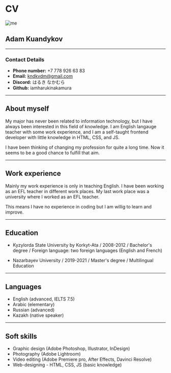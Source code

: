 # CV
![me](/img/me.jpg)
## Adam Kuandykov
*******************
### Contact Details
- **Phone number:** +7 778 926 63 83
- **Email:** kndkvdm@gmail.com
- **Discord:** はるき なかむら
- **Github:** iamharukinakamura
*******************

## About myself
My major has never been related to information technology, but I have always been interested in this field of knowledge. I am English langauge teacher with some work experience, and I am a self-taught frontend developer with little knowledge in HTML, CSS, and JS.

I have been thinking of changing my profession for quite a long time. Now it seems to be a good chance to fulfill that aim.
*******************

## Work experience
Mainly my work experience is only in teaching English. I have been working as an EFL teacher in different work places. My last work place was a university where I worked as an EFL teacher.

This means I have no experience in coding but I am willig to learn and improve.
*******************

## Education
- Kyzylorda State University by Korkyt-Ata / 2008-2012 / Bachelor's degree /
Foreign language: two foreign languages (English and French)

- Nazarbayev University / 2019-2021 / Master's degree / Multilingual Education
*******************

## Languages
- English (advanced, IELTS 7.5) 
- Arabic (elementary)
- Russian (advanced)
- Kazakh (native speaker)
*******************

## Soft skills
- Graphic design (Adobe Photoshop, 
Illustrator, InDesign)
- Photography (Adobe Lightroom)
- Video editing (Adobe Premiere pro, 
After Effects, Davinci Resolve)
- Web-designing - HTML, CSS, 
JS (basic knowledge)